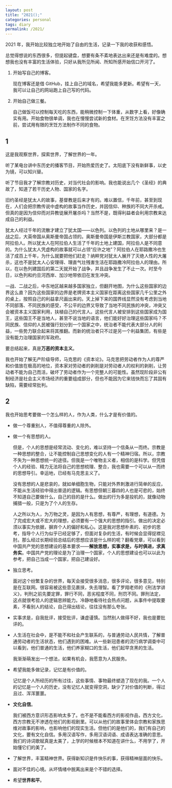 ```yaml
---
layout: post
title: "2021();"
categories: personal
tags: diary
permalink: /2021/
---
```





2021 年，我开始比较独立地开始了自由的生活，记录一下我的收获和感悟。

总觉得想说的东西很多，但提起键盘，想要有条不紊地表达出来还是有难度的。想想我也没有丰富的生活体验，只好从我所见所闻、所知所感开始信口开河了。

1. 开始写自己的博客。
   
   现在博客还是借 GitHub，挂上自己的域名，希望我能多更新。希望有一天，我可以让自己的网站跑上自己写的代码。
2. 开始自己做三餐。
   
   自己做饭可以控制每天吃的东西，能稍微控制一下体重，从数字上看，好像确实有用。开始食物很单调，我也在慢慢尝试新的食材。在烹饪方法没有丰富之前，尝试用有限的烹饪方法制作不同的食物。

## 1
这是我观察世界，探索世界，了解世界的一年。

听了某电台讲中东历史的播客节目，开始热爱历史了。太阳底下没有新鲜事，以史为镜，可以知兴替。

听了节目我才了解宗教对历史，对当代社会的影响。我也能说出几个《圣经》的典故了，知道了若干历史人物、国家的名字。

旧约圣经是犹太人的故事，基督教是后来才有的。难以置信，千年前，甚至到现在，人们会把宗教传说中虚构的故事当作历史，并因信仰、种族的不同大开杀戒。但真的是因为信仰而对异教徒展开屠杀吗？当然不是，既得利益者会利用宗教来达成自己的利益。

犹太人经过千年的流散才建立了犹太国——以色列。以色列的土地从哪里来？是一战之后，大英帝国从奥斯曼帝国占领的。奥斯曼帝国是伊斯兰教国家，大部分都是阿拉伯人。所以犹太人在阿拉伯人生活了千年的土地上建国，阿拉伯人是不同意的。为什么犹太人凭虚构的故事就可以占领“应许之地”？阿拉伯人在耶路撒冷也生活了成百上千年，为什么就要把他们赶走？纳粹党对犹太人展开了灭绝人性的大屠杀，这也不是犹太人心安理得、理直气壮残害生活在耶路撒冷阿拉伯人的理由。所以，在以色列建国后的第二天就开始了战争，并且战争发生了不止一次。时至今日，以色列和约旦河西岸、加沙地带依旧在发生冲突。

一战、二战之后，中东地区越来越多国家独立，但翻开地图，为什么这些国家的边界这么直？因为这些国家的边界是老牌资本主义国家在距离这些国家几千公里之外的桌上，按照自己的利益拿尺画出来的。天上掉下来的国界线显然没有考虑到当地不同部落、不同民族的感受，不公平的边界又导致了当地不同民族的冲突，冲突又会被资本主义国家利用，扶植自己的代言人。这些代言人被安排到这些国家成为国王，这些国王不是当地人，甚至不说当地的语言，他们能好好治理这些国家吗？不同民族、信仰的人民被强行划分到一个国家之中，统治者不能代表大部分人的利益，一些势力联合起来将其推翻。而新的统治者只不过是另一个利益集团，有些是没有能力治理国家的军政府。

要总结起来，真是**万恶的资本主义**。

我也开始了解无产阶级导师，马克思的《资本论》。马克思把劳动者作为人的尊严和价值放在极高的地位，资本家对劳动者的剥削是对劳动者人的权利的剥削，让劳动者不能为自己而活，破坏了劳动者作为一个完整人的可能性。虽然现阶段非公有制经济是社会主义市场经济的重要组成部分，但也不能因为它来钱快而忘了其固有缺陷，需要经常批判。

## 2
我也开始思考要做一个怎么样的人，作为人类，什么才是有价值的。

- 做一个尊重别人，不值得尊重的人除外。
- 做一个有思想的人。
  
  但是，个人的思想是经常流动、变化的，难以坚持一个信条从一而终。宗教是一种思想的整合，让不能控制自己思想变化的人有一个精神归宿。所以，宗教不失为一种思想统一的途径。但我是一个唯物主义者，相信的是科学。但凭借个人的经验、精力无法将自己的思想梳理、整合，我也需要一个可以从一而终的思想导引。幸运地，已经有马克思主义了。
  
  没有思想的人是悲哀的，就如单细胞生物，只能对外界刺激进行简单的反应，不能从生活经验中得出普适的逻辑。有思想但朝三暮四的人也是可悲的，始终不知道自己要做什么，自己的目的是什么。做出的行为多是投机的，就像动物捕猎一般，只是为了个人的生存。
  
  人之所以为人，为万物之灵，是因为人有思想，有尊严，有理想，有道德。为了完成宏大或不宏大的理想，必须要有一个强大的思想的指引。做出的决定必须以事实为依据，摒弃个人的偏好和私心。这是我对思想朴素的、初步的思考，指导个人行为似乎已经足够了，但面对复杂的生活，有时候会显得捉襟见肘。那么经过长期经验总结后的思想应该是什么样的呢？翻看党章，可以看到中国共产党的思想建设的基本要求——**解放思想，实事求是，与时俱进，求真务实**。中国共产党的理论是为了治理一个国家，个人的思想建设也可以以此为参考，把自己当成一个国家，把自己建设好。

- 独立思考。
  
  面对这个纷繁复杂的世界，每天会接受很多消息，很多评论，很多意见，特别是在互联网。很容易被这些意见裹挟，失去理智。看了罗翔老师的《刑法学讲义》，判刑之前先要定罪，罪行不同，恶劣程度不同，刑罚不同。罪刑法定，这点就很考验人的逻辑思辨能力。冷静地看待社会热点问题，从事件中提取要素，不看别人的结论，自己得出结论，往往没有那么夸张。
- 实事求是，自我批评，接受批评，谦虚谨慎。当然别人做得不好，我也是要批评的。
- 人生活在社会中，是不能不和社会产生联系的，与普通劳动人民共情，了解普通劳动者的生活状态，他们遇到的困难。从一些新冠患者的流行病学调查中可以看到，他们普通的生活，他们养家糊口的生活，他们起早贪黑的生活。
  
  我渐渐萌发出一个想法，如果有机会，我愿意为人民服务。
- 希望我能多做记录，记忆是有价值的。
  
  记忆是个人所经历的所有过往，这些事情、事物最终塑造了现在的我。一个人的记忆是一个人的历史，没有记忆人就变得空洞，缺少了对价值的判断，得过且过、浑浑噩噩。
- **文化自信**。
  
  我们被西方意识形态影响太多了。也不是不能看西方的影视作品，西方文化，西方宗教无不渗透在他们的影视剧里。可以从他们的故事里体会宗教和家族思维对故事的影响，也影响他们的现实生活。但他们的是他们的，我们有自己的文化，要有文化自信。多用汉语写作，多用汉语词语、成语表达准确的意思。我们的诗词歌赋真是太美了，上学的时候根本不知道在讲什么，不用学了，开始懂它们的美了。
- 了解世界，丰富精神世界。获得新知识是件快乐的事，获得精神层面的快乐。
- 面对不佳的心境。从坏情绪中脱离出来是个不错的选择。
- 希望**世界和平**。
